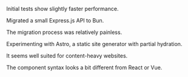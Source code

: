 Initial tests show slightly faster performance.

Migrated a small Express.js API to Bun.

The migration process was relatively painless.

Experimenting with Astro, a static site generator with partial hydration.

It seems well suited for content-heavy websites.

The component syntax looks a bit different from React or Vue.